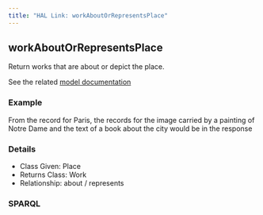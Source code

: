 ```yaml
---
title: "HAL Link: workAboutOrRepresentsPlace"
---
```


## workAboutOrRepresentsPlace

Return works that are about or depict the place.

See the related [model documentation](/model/object/aboutness/#subject)

### Example

From the record for Paris, the records for the image carried by a painting of Notre Dame and the text of a book about the city would be in the response


### Details

* Class Given: Place
* Returns Class: Work
* Relationship: about / represents


### SPARQL
```

```

